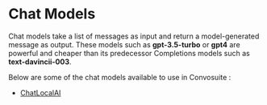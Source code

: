 # Chat Models

Chat models take a list of messages as input and return a model-generated message as output. These models such as **gpt-3.5-turbo** or **gpt4** are powerful and cheaper than its predecessor Completions models such as **text-davincii-003**.

Below are some of the chat models available to use in Convosuite :

* [ChatLocalAI](broken-reference)
